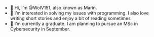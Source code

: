 - 👋 Hi, I’m @WolV151, also known as Marin.
- 👀 I’m interested in solving my issues with programming. I also love writing short stories and enjoy a bit of reading sometimes
- 🌱 I’m currently a graduate. I am planning to pursue an MSc in Cybersecurity in September.
